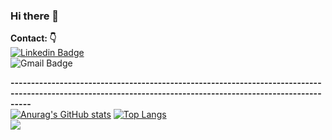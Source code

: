 ### Hi there 👋

**Contact: :point_down:** <br>
[![Linkedin Badge](https://img.shields.io/badge/-Siddhartha%20Barman%20Joy-blue?style=social&logo=Linkedin&logoColor=blue&link=https://www.linkedin.com/in/siddhartha88/)](https://www.linkedin.com/in/siddhartha88/)<br>
![Gmail Badge](https://img.shields.io/badge/-siddharthjoy88@gmail.com-c14438?style=social&logo=Gmail&logoColor=blue&link=mailto:siddharthjoy88@gmail.com)

**-------------------------------------------------------------------------------------------------------------------------------------------------------------**<br>
[![Anurag's GitHub stats](https://github-readme-stats.vercel.app/api?username=SiddharthJoy&hide=contribs,prs)](https://github.com/anuraghazra/github-readme-stats)
[![Top Langs](https://github-readme-stats.vercel.app/api/top-langs/?username=SiddharthJoy&hide=html,css,scss&langs_count=4&layout=compact)](https://github.com/anuraghazra/github-readme-stats)
 <br>
 ![](https://visitor-badge.glitch.me/badge?page_id=SiddharthJoy.SiddharthJoy) 

 


<!--
**SiddharthJoy/SiddharthJoy** is a ✨ _special_ ✨ repository because its `README.md` (this file) appears on your GitHub profile.

Here are some ideas to get you started:

- 🔭 I’m currently working on ...
- 🌱 I’m currently learning ...
- 👯 I’m looking to collaborate on ...
- 🤔 I’m looking for help with ...
- 💬 Ask me about ...
- 📫 How to reach me: ...
- 😄 Pronouns: ...
- ⚡ Fun fact: ...
-->
